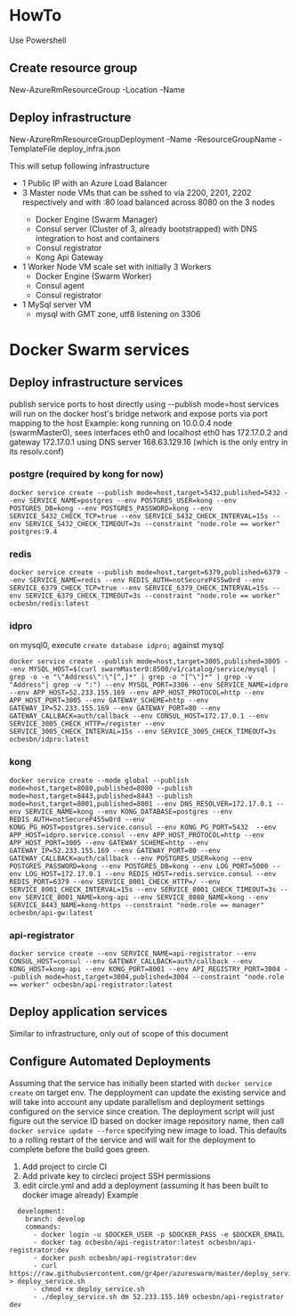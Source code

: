 # HowTo

Use Powershell

## Create resource group
New-AzureRmResourceGroup -Location <String lacation> -Name <String rgName>

## Deploy infrastructure
New-AzureRmResourceGroupDeployment -Name <String deploymentName> -ResourceGroupName <String rgName> -TemplateFile deploy_infra.json

This will setup following infrastructure
* 1 Public IP with an Azure Load Balancer
* 3 Master node VMs that can be sshed to via 2200, 2201, 2202 respectively and with <publicIP>:80 load balanced across 8080 on the 3 nodes
  * Docker Engine (Swarm Manager)
  * Consul server (Cluster of 3, already bootstrapped) with DNS integration to host and containers
  * Consul registrator
  * Kong Api Gateway
* 1 Worker Node VM scale set with initially 3 Workers
  * Docker Engine (Swarm Worker)
  * Consul agent
  * Consul registrator
* 1 MySql server VM
  * mysql with GMT zone, utf8 listening on 3306

# Docker Swarm services

## Deploy infrastructure services
publish service ports to host directly using --publish mode=host
services will run on the docker host's bridge network and expose ports via port mapping to the host
Example: kong running on 10.0.0.4 node (swarmMaster0), sees interfaces eth0 and localhost
eth0 has 172.17.0.2 and gateway 172.17.0.1
using DNS server 168.63.129.16 (which is the only entry in its resolv.conf)

### postgre (required by kong for now)
```
docker service create --publish mode=host,target=5432,published=5432 --env SERVICE_NAME=postgres --env POSTGRES_USER=kong --env POSTGRES_DB=kong --env POSTGRES_PASSWORD=kong --env SERVICE_5432_CHECK_TCP=true --env SERVICE_5432_CHECK_INTERVAL=15s --env SERVICE_5432_CHECK_TIMEOUT=3s --constraint "node.role == worker" postgres:9.4
```

### redis
```
docker service create --publish mode=host,target=6379,published=6379 --env SERVICE_NAME=redis --env REDIS_AUTH=notSecureP455w0rd --env SERVICE_6379_CHECK_TCP=true --env SERVICE_6379_CHECK_INTERVAL=15s --env SERVICE_6379_CHECK_TIMEOUT=3s --constraint "node.role == worker" ocbesbn/redis:latest
```

### idpro
on mysql0, execute `create database idpro;` against mysql
```
docker service create --publish mode=host,target=3005,published=3005 --env MYSQL_HOST=$(curl swarmMaster0:8500/v1/catalog/service/mysql | grep -o -e "\"Address\":\"[^,]*" | grep -o "[^\"]*" | grep -v "Address"| grep -v ":") --env MYSQL_PORT=3306 --env SERVICE_NAME=idpro --env APP_HOST=52.233.155.169 --env APP_HOST_PROTOCOL=http --env APP_HOST_PORT=3005 --env GATEWAY_SCHEME=http --env GATEWAY_IP=52.233.155.169 --env GATEWAY_PORT=80 --env GATEWAY_CALLBACK=auth/callback --env CONSUL_HOST=172.17.0.1 --env SERVICE_3005_CHECK_HTTP=/register --env SERVICE_3005_CHECK_INTERVAL=15s --env SERVICE_3005_CHECK_TIMEOUT=3s ocbesbn/idpro:latest
```

### kong
```
docker service create --mode global --publish mode=host,target=8080,published=8080 --publish mode=host,target=8443,published=8443 --publish mode=host,target=8001,published=8001 --env DNS_RESOLVER=172.17.0.1 --env SERVICE_NAME=kong --env KONG_DATABASE=postgres --env REDIS_AUTH=notSecureP455w0rd --env KONG_PG_HOST=postgres.service.consul --env KONG_PG_PORT=5432  --env APP_HOST=idpro.service.consul --env APP_HOST_PROTOCOL=http --env APP_HOST_PORT=3005 --env GATEWAY_SCHEME=http --env GATEWAY_IP=52.233.155.169 --env GATEWAY_PORT=80 --env GATEWAY_CALLBACK=auth/callback --env POSTGRES_USER=kong --env POSTGRES_PASSWORD=kong --env POSTGRES_DB=kong --env LOG_PORT=5000 --env LOG_HOST=172.17.0.1 --env REDIS_HOST=redis.service.consul --env REDIS_PORT=6379 --env SERVICE_8001_CHECK_HTTP=/ --env SERVICE_8001_CHECK_INTERVAL=15s --env SERVICE_8001_CHECK_TIMEOUT=3s --env SERVICE_8001_NAME=kong-api --env SERVICE_8080_NAME=kong --env SERVICE_8443_NAME=kong-https --constraint "node.role == manager" ocbesbn/api-gw:latest
```

### api-registrator
```
docker service create --env SERVICE_NAME=api-registrator --env CONSUL_HOST=consul --env GATEWAY_CALLBACK=auth/callback --env KONG_HOST=kong-api --env KONG_PORT=8001 --env API_REGISTRY_PORT=3004 --publish mode=host,target=3004,published=3004 --constraint "node.role == worker" ocbesbn/api-registrator:latest
```

## Deploy application services
Similar to infrastructure, only out of scope of this document

## Configure Automated Deployments

Assuming that the service has initially been started with `docker service create` on target env.
The depployment can update the existing service and will take into account any update parallelism and deployment settings
configured on the service since creation.
The deployment script will just figure out the service ID based on docker image repository name, then call `docker service update --force` specifying new image to load.
This defaults to a rolling restart of the service and will wait for the deployment to complete before the build goes green.

1. Add project to circle CI
2. Add private key to circleci project SSH permissions
3. edit circle.yml and add a deployment (assuming it has been built to docker image already)
Example
```
  development:
    branch: develop
    commands:
      - docker login -u $DOCKER_USER -p $DOCKER_PASS -e $DOCKER_EMAIL
      - docker tag ocbesbn/api-registrator:latest ocbesbn/api-registrator:dev
      - docker push ocbesbn/api-registrator:dev
      - curl https://raw.githubusercontent.com/gr4per/azureswarm/master/deploy_service.sh > deploy_service.sh
      - chmod +x deploy_service.sh
      - ./deploy_service.sh dm 52.233.155.169 ocbesbn/api-registrator dev
```
